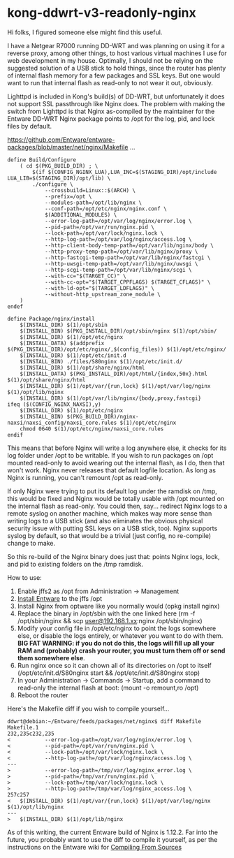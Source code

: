 # kong-ddwrt-v3-readonly-nginx


Hi folks, I figured someone else might find this useful.

I have a Netgear R7000 running DD-WRT and was planning on using it for a reverse proxy, among other things, to host various virtual machines I use for web development in my house. Optimally, I should not be relying on the suggested solution of a USB stick to hold things, since the router has plenty of internal flash memory for a few packages and SSL keys.  But one would want to run that internal flash as read-only to not wear it out, obviously.

Lighttpd is included in Kong's build(s) of DD-WRT, but unfortunately it does not support SSL passthrough like Nginx does.  The problem with making the switch from Lighttpd is that Nginx as-compiled by the maintainer for the Entware DD-WRT Nginx package points to /opt for the log, pid, and lock files by default.  

https://github.com/Entware/entware-packages/blob/master/net/nginx/Makefile ...

```
define Build/Configure
	( cd $(PKG_BUILD_DIR) ; \
		$(if $(CONFIG_NGINX_LUA),LUA_INC=$(STAGING_DIR)/opt/include LUA_LIB=$(STAGING_DIR)/opt/lib) \
		./configure \
			--crossbuild=Linux::$(ARCH) \
			--prefix=/opt \
			--modules-path=/opt/lib/nginx \
			--conf-path=/opt/etc/nginx/nginx.conf \
			$(ADDITIONAL_MODULES) \
			--error-log-path=/opt/var/log/nginx/error.log \
			--pid-path=/opt/var/run/nginx.pid \
			--lock-path=/opt/var/lock/nginx.lock \
			--http-log-path=/opt/var/log/nginx/access.log \
			--http-client-body-temp-path=/opt/var/lib/nginx/body \
			--http-proxy-temp-path=/opt/var/lib/nginx/proxy \
			--http-fastcgi-temp-path=/opt/var/lib/nginx/fastcgi \
			--http-uwsgi-temp-path=/opt/var/lib/nginx/uwsgi \
			--http-scgi-temp-path=/opt/var/lib/nginx/scgi \
			--with-cc="$(TARGET_CC)" \
			--with-cc-opt="$(TARGET_CPPFLAGS) $(TARGET_CFLAGS)" \
			--with-ld-opt="$(TARGET_LDFLAGS)" \
			--without-http_upstream_zone_module \
	)
endef

define Package/nginx/install
	$(INSTALL_DIR) $(1)/opt/sbin
	$(INSTALL_BIN) $(PKG_INSTALL_DIR)/opt/sbin/nginx $(1)/opt/sbin/
	$(INSTALL_DIR) $(1)/opt/etc/nginx
	$(INSTALL_DATA) $(addprefix $(PKG_INSTALL_DIR)/opt/etc/nginx/,$(config_files)) $(1)/opt/etc/nginx/
	$(INSTALL_DIR) $(1)/opt/etc/init.d
	$(INSTALL_BIN) ./files/S80nginx $(1)/opt/etc/init.d/
	$(INSTALL_DIR) $(1)/opt/share/nginx/html
	$(INSTALL_DATA) $(PKG_INSTALL_DIR)/opt/html/{index,50x}.html $(1)/opt/share/nginx/html
	$(INSTALL_DIR) $(1)/opt/var/{run,lock} $(1)/opt/var/log/nginx $(1)/opt/lib/nginx
	$(INSTALL_DIR) $(1)/opt/var/lib/nginx/{body,proxy,fastcgi}
ifeq ($(CONFIG_NGINX_NAXSI),y)
	$(INSTALL_DIR) $(1)/opt/etc/nginx
	$(INSTALL_BIN) $(PKG_BUILD_DIR)/nginx-naxsi/naxsi_config/naxsi_core.rules $(1)/opt/etc/nginx
	chmod 0640 $(1)/opt/etc/nginx/naxsi_core.rules
endif
```

This means that before Nginx will write a log anywhere else, it checks for its log folder under /opt to be writable.  If you wish to run packages on /opt mounted read-only to avoid wearing out the internal flash, as I do, then that won't work. Nginx never releases that default logfile location. As long as Nginx is running, you can't remount /opt as read-only.

If only Nginx were trying to put its default log under the ramdisk on /tmp, this would be fixed and Nginx would be totally usable with /opt mounted on the internal flash as read-only. You could then, say... redirect Nginx logs to a remote syslog on another machine, which makes way more sense than writing logs to a USB stick (and also eliminates the obvious physical security issue with putting SSL keys on a USB stick, too). Nginx supports syslog by default, so that would be a trivial (just config, no re-compile) change to make.

So this re-build of the Nginx binary does just that: points Nginx logs, lock, and pid to existing folders on the /tmp ramdisk.

How to use:


1. Enable jffs2 as /opt from Administration -> Management
2. [Install Entware](https://wiki.dd-wrt.com/wiki/index.php/Installing_Entware#Installation) to the jffs /opt
3. Install Nginx from optware like you normally would (opkg install nginx)
4. Replace the binary in /opt/sbin with the one linked here (rm -f /opt/sbin/nginx && scp user@192.168.1.xx:nginx /opt/sbin/nginx)
5. Modify your config file in /opt/etc/nginx to point the logs somewhere else, or disable the logs entirely, or whatever you want to do with them. **BIG FAT WARNING: if you do not do this, the logs will fill up all your RAM and (probably) crash your router, you must turn them off or send them somewhere else**.
6. Run nginx once so it can chown all of its directories on /opt to itself (/opt/etc/init.d/S80nginx start && /opt/etc/init.d/S80nginx stop)
7. In your Administration -> Commands -> Startup, add a command to read-only the internal flash at boot: (mount -o remount,ro /opt)
8. Reboot the router


Here's the Makefile diff if you wish to compile yourself...

```
ddwrt@debian:~/Entware/feeds/packages/net/nginx$ diff Makefile Makefile.1
232,235c232,235
< 			--error-log-path=/opt/var/log/nginx/error.log \
< 			--pid-path=/opt/var/run/nginx.pid \
< 			--lock-path=/opt/var/lock/nginx.lock \
< 			--http-log-path=/opt/var/log/nginx/access.log \
---
> 			--error-log-path=/tmp/var/log/nginx_error.log \
> 			--pid-path=/tmp/var/run/nginx.pid \
> 			--lock-path=/tmp/var/lock/nginx.lock \
> 			--http-log-path=/tmp/var/log/nginx_access.log \
257c257
< 	$(INSTALL_DIR) $(1)/opt/var/{run,lock} $(1)/opt/var/log/nginx $(1)/opt/lib/nginx
---
> 	$(INSTALL_DIR) $(1)/opt/lib/nginx
```

As of this writing, the current Entware build of Nginx is 1.12.2.  Far into the future, you probably want to use the diff to compile it yourself, as per the instructions on the Entware wiki for [Compiling From Sources](https://github.com/Entware/Entware/wiki/Compile-packages-from-sources)
